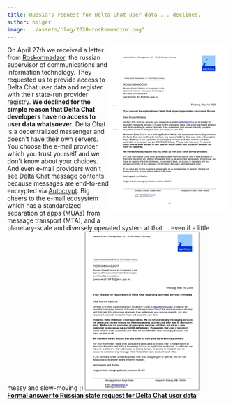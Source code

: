 ```yaml
---
title: Russia's request for Delta Chat user data ... declined.
author: holger
image: ../assets/blog/2020-roskomnadzor.png"
---
```


<img src="../assets/blog/2020-roskomnadzor.pdf" width="270" style="float:right; margin-bottom:1em;" />
On April 27th we received a letter from <a href="http://eng.rkn.gov.ru/about/">Roskomnadzor</a>, the russian supervisor of communications and information technology. They requested us to provide access to Delta Chat user data and register with their state-run provider registry. <b>We declined for the simple reason that Delta Chat developers have no access to user data whatsoever</b>. Delta Chat is a decentralized messenger and doesn't have their own servers. You choose the e-mail provider which you trust yourself and we don't know about your choices. And even e-mail providers won't see Delta Chat message contents because messages are end-to-end encrypted via <a href="https://autocrypt.org">Autocrypt</a>. Big cheers to the e-mail ecosystem which has a standardized separation of apps (MUAs) from message transport (MTA), and a planetary-scale and diversely operated system at that ... even if a little messy and slow-moving ;) 

<a href="../assets/blog/2020-roskomnadzor.pdf">
    <img src="../assets/blog/2020-roskomnadzor.png"
         width="260" style="border-width: 1px; border-color: grey; border-style: solid;"/><br>
    <b>Formal answer to Russian state request for Delta Chat user data</b>
</a>
